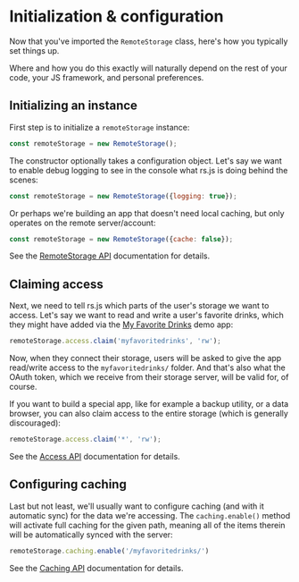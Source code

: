 # Initialization & configuration

Now that you\'ve imported the `RemoteStorage` class, here\'s how you
typically set things up.

Where and how you do this exactly will naturally depend on the rest of
your code, your JS framework, and personal preferences.

## Initializing an instance

First step is to initialize a `remoteStorage` instance:

```javascript
const remoteStorage = new RemoteStorage();
```

The constructor optionally takes a configuration object. Let\'s say we
want to enable debug logging to see in the console what rs.js is doing
behind the scenes:

```javascript
const remoteStorage = new RemoteStorage({logging: true});
```

Or perhaps we\'re building an app that doesn\'t need local caching, but
only operates on the remote server/account:

```javascript
const remoteStorage = new RemoteStorage({cache: false});
```

See the [RemoteStorage API](/rs.js/docs/api/remotestorage/classes/RemoteStorage.html)
documentation for details.

## Claiming access

Next, we need to tell rs.js which parts of the user\'s storage we want
to access. Let\'s say we want to read and write a user\'s favorite
drinks, which they might have added via the [My Favorite
Drinks](https://github.com/RemoteStorage/myfavoritedrinks) demo app:

```javascript
remoteStorage.access.claim('myfavoritedrinks', 'rw');
```

Now, when they connect their storage, users will be asked to give the
app read/write access to the `myfavoritedrinks/` folder. And that's
also what the OAuth token, which we receive from their storage server,
will be valid for, of course.

If you want to build a special app, like for example a backup utility,
or a data browser, you can also claim access to the entire storage
(which is generally discouraged):

```javascript
remoteStorage.access.claim('*', 'rw');
```

See the [Access API](/rs.js/docs/api/access/classes/Access.html)
documentation for details.

## Configuring caching

Last but not least, we\'ll usually want to configure caching (and with
it automatic sync) for the data we\'re accessing. The `caching.enable()`
method will activate full caching for the given path, meaning all of the
items therein will be automatically synced with the server:

```javascript
remoteStorage.caching.enable('/myfavoritedrinks/')
```

See the [Caching API](/rs.js/docs/api/caching/classes/Caching.html)
documentation for details.
